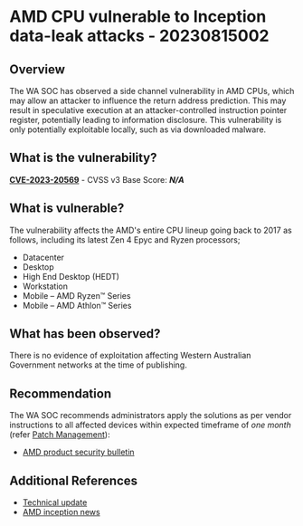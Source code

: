 # AMD CPU vulnerable to Inception data-leak attacks - 20230815002

## Overview

The WA SOC has observed a side channel vulnerability in AMD CPUs, which may allow an attacker to influence the return address prediction. This may result in speculative execution at an attacker-controlled instruction pointer register, potentially leading to information disclosure. This vulnerability is only potentially exploitable locally, such as via downloaded malware.

## What is the vulnerability?

[**CVE-2023-20569**](https://nvd.nist.gov/vuln/detail/CVE-2023-20569) - CVSS v3 Base Score: ***N/A***

## What is vulnerable?

The vulnerability affects the AMD's entire CPU lineup going back to 2017 as follows, including its latest Zen 4 Epyc and Ryzen processors;
- Datacenter
- Desktop
- High End Desktop (HEDT)
- Workstation
- Mobile – AMD Ryzen™ Series
- Mobile – AMD Athlon™ Series

## What has been observed?

There is no evidence of exploitation affecting Western Australian Government networks at the time of publishing.

## Recommendation

The WA SOC recommends administrators apply the solutions as per vendor instructions to all affected devices within expected timeframe of *one month* (refer [Patch Management](../guidelines/patch-management.md)):

- [AMD product security bulletin](https://www.amd.com/en/resources/product-security/bulletin/amd-sb-7005.html#mitigation)

## Additional References

- [Technical update](https://www.amd.com/content/dam/amd/en/documents/corporate/cr/speculative-return-stack-overflow-whitepaper.pdf)
- [AMD inception news](https://www.theregister.com/2023/08/09/amd_inception/)
